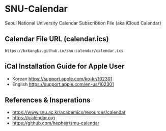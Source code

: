 # SNU-Calendar
Seoul National University Calendar Subscribtion File (aka iCloud Calendar)

## Calendar File URL (calendar.ics)
```
https://bxkangki.github.io/snu-calendar/calendar.ics
```
## iCal Installation Guide for Apple User
- Korean https://support.apple.com/ko-kr/102301
- English https://support.apple.com/en-us/102301

## References & Insperations
- https://www.snu.ac.kr/academics/resources/calendar
- https://icalendar.org
- https://github.com/hepheir/smu-calendar
